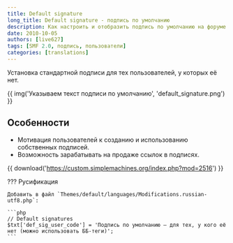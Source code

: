 ```yaml
---
title: Default signature
long_title: Default signature - подпись по умолчанию
description: Как настроить и отобразить подпись по умолчанию на форуме SMF?
date: 2010-10-05
authors: [live627]
tags: [SMF 2.0, подпись, пользователи]
categories: [translations]
---
```


Установка стандартной подписи для тех пользователей, у которых её нет.

<!-- more -->

{{ img('Указываем текст подписи по умолчанию', 'default_signature.png') }}

## Особенности

* Мотивация пользователей к созданию и использованию собственных подписей.
* Возможность зарабатывать на продаже ссылок в подписях.

{{ download('https://custom.simplemachines.org/index.php?mod=2516') }}

??? Русификация

    Добавить в файл `Themes/default/languages/Modifications.russian-utf8.php`:

    ```php
    // Default signatures
    $txt['def_sig_user_code'] = 'Подпись по умолчанию — для тех, у кого её нет (можно использовать ББ-теги)';
    ```

